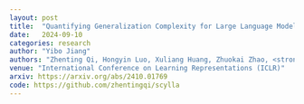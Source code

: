 ```yaml
---
layout: post
title:  "Quantifying Generalization Complexity for Large Language Models"
date:   2024-09-10
categories: research
author: "Yibo Jiang"
authors: "Zhenting Qi, Hongyin Luo, Xuliang Huang, Zhuokai Zhao, <strong>Yibo Jiang</strong>, Xiangjun Fan, Himabindu Lakkaraju, James Glass"
venue: "International Conference on Learning Representations (ICLR)"
arxiv: https://arxiv.org/abs/2410.01769
code: https://github.com/zhentingqi/scylla
---
```


